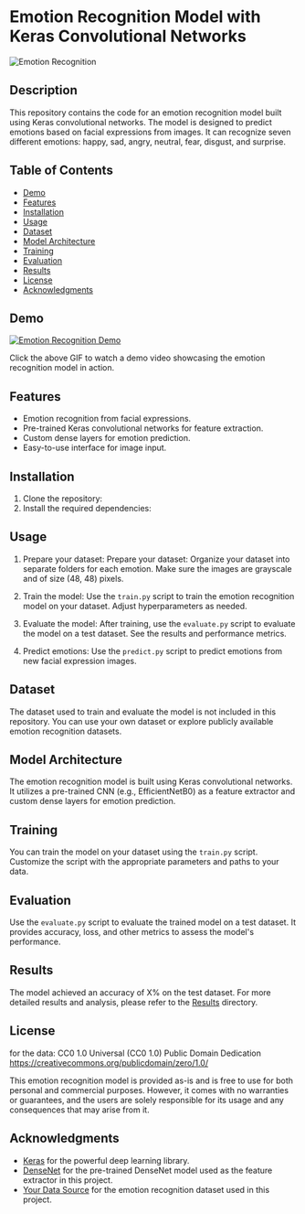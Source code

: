 # Emotion Recognition Model with Keras Convolutional Networks

![Emotion Recognition](emotion_recognition_banner.png)

## Description
This repository contains the code for an emotion recognition model built using Keras convolutional networks. The model is designed to predict emotions based on facial expressions from images. It can recognize seven different emotions: happy, sad, angry, neutral, fear, disgust, and surprise.

## Table of Contents
- [Demo](#demo)
- [Features](#features)
- [Installation](#installation)
- [Usage](#usage)
- [Dataset](#dataset)
- [Model Architecture](#model-architecture)
- [Training](#training)
- [Evaluation](#evaluation)
- [Results](#results)
- [License](#license)
- [Acknowledgments](#acknowledgments)

## Demo
[![Emotion Recognition Demo](emotion_recognition_demo.gif)](https://www.youtube.com/watch?v=your_demo_video_link)

Click the above GIF to watch a demo video showcasing the emotion recognition model in action.

## Features
- Emotion recognition from facial expressions.
- Pre-trained Keras convolutional networks for feature extraction.
- Custom dense layers for emotion prediction.
- Easy-to-use interface for image input.

## Installation
1. Clone the repository:
2. Install the required dependencies:
## Usage
1. Prepare your dataset: Prepare your dataset: Organize your dataset into separate folders for each emotion. Make sure the images are grayscale and of size (48, 48) pixels.

2. Train the model: Use the `train.py` script to train the emotion recognition model on your dataset. Adjust hyperparameters as needed.

3. Evaluate the model: After training, use the `evaluate.py` script to evaluate the model on a test dataset. See the results and performance metrics.

4. Predict emotions: Use the `predict.py` script to predict emotions from new facial expression images.

## Dataset
The dataset used to train and evaluate the model is not included in this repository. You can use your own dataset or explore publicly available emotion recognition datasets.

## Model Architecture
The emotion recognition model is built using Keras convolutional networks. It utilizes a pre-trained CNN (e.g., EfficientNetB0) as a feature extractor and custom dense layers for emotion prediction.

## Training
You can train the model on your dataset using the `train.py` script. Customize the script with the appropriate parameters and paths to your data.

## Evaluation
Use the `evaluate.py` script to evaluate the trained model on a test dataset. It provides accuracy, loss, and other metrics to assess the model's performance.

## Results
The model achieved an accuracy of X% on the test dataset. For more detailed results and analysis, please refer to the [Results](results/) directory.

## License
for the data:
CC0 1.0 Universal (CC0 1.0) Public Domain Dedication
https://creativecommons.org/publicdomain/zero/1.0/

This emotion recognition model is provided as-is and is free to use for both personal and commercial purposes. However, it comes with no warranties or guarantees, and the users are solely responsible for its usage and any consequences that may arise from it.

## Acknowledgments
- [Keras](https://keras.io/) for the powerful deep learning library.
- [DenseNet](https://github.com/flyyufelix/DenseNet-Keras) for the pre-trained DenseNet model used as the feature extractor in this project.
- [Your Data Source]([https://www.kaggle.com/datasets/chiragsoni/ferdata]) for the emotion recognition dataset used in this project.

